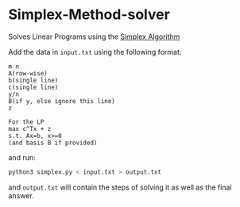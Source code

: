 # Simplex-Method-solver

Solves Linear Programs using the [Simplex Algorithm](https://en.wikipedia.org/wiki/Simplex_algorithm)

Add the data in `input.txt` using the following format:
```
m n
A(row-wise)
b(single line)
c(single line)
y/n 
B(if y, else ignore this line)
z

For the LP
max c^Tx + z
s.t. Ax=b, x>=0 
(and basis B if provided)
```

and run:

```bash
python3 simplex.py < input.txt > output.txt
```

and `output.txt` will contain the steps of solving it as well as the final answer.
